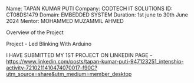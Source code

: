 Name: TAPAN KUMAR PUTI
Company: CODTECH IT SOLUTIONS
ID: CT08DS1479
Domain: EMBEDDED SYSTEM
Duration: 1st june to 30th June 2024
Mentor: MOHAMMED MUZAMMIL AHMED

Overview of the Project
   
  Project - Led Blinking With Arduino

I HAVE SUBMITTED MY 1ST PROJECT ON LINKEDIN PAGE - https://www.linkedin.com/posts/tapan-kumar-puti-947123251_intenship-activity-7210211410474070017-f90C?utm_source=share&utm_medium=member_desktop
